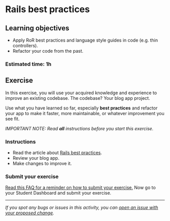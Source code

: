 # Rails best practices

## Learning objectives
- Apply RoR  best practices and language style guides in code (e.g. thin controllers).
- Refactor your code from the past.

### Estimated time: 1h

## Exercise

In this exercise, you will use your acquired knowledge and experience to improve an existing codebase. The codebase? Your blog app project.

Use what you have learned so far, especially **best practices** and refactor your app to make it faster, more maintainable, or whatever improvement you see fit.

*IMPORTANT NOTE: Read **all** instructions before you start this exercise.*

### Instructions

- Read the article about [Rails best practices](https://www.sitepoint.com/10-ruby-on-rails-best-practices-3/).
- Review your blog app.
- Make changes to improve it.

### Submit your exercise
[Read this FAQ for a reminder on how to submit your exercise.](https://microverse.zendesk.com/hc/en-us/articles/360061344234)
Now go to your Student Dashboard and submit your exercise.

------

_If you spot any bugs or issues in this activity, you can [open an issue with your proposed change](https://github.com/microverseinc/curriculum-transversal-skills/blob/main/git-github/articles/open_issue.md)._
